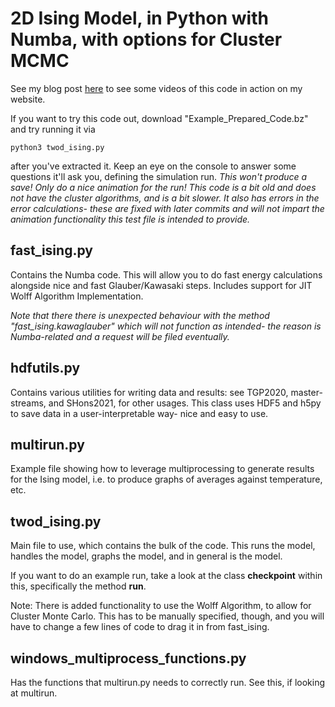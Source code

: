 # 2D Ising Model, in Python with Numba, with options for Cluster MCMC
See my blog post [here](https://straszaks.co.uk/?p=1364) to see some videos of this code in action on my website. 

If you want to try this code out, download "Example_Prepared_Code.bz" and try running it via
```
python3 twod_ising.py 
```
after you've extracted it. Keep an eye on the console to answer some questions it'll ask you, defining the simulation run. _This won't produce a save! Only do a nice animation for the run!_ _This code is a bit old and does not have the cluster algorithms, and is a bit slower. It also has errors in the error calculations- these are fixed with later commits and will not impart the animation functionality this test file is intended to provide._

## fast_ising.py
Contains the Numba code. This will allow you to do fast energy calculations
alongside nice and fast Glauber/Kawasaki steps. Includes support for JIT Wolff Algorithm Implementation.

_Note that there there is unexpected behaviour with the method "fast_ising.kawaglauber" which will
not function as intended- the reason is Numba-related and a request will be filed eventually._

## hdfutils.py 
Contains various utilities for writing data and results: see TGP2020, master-streams, and SHons2021, for other usages.
This class uses HDF5 and h5py to save data in a user-interpretable way- nice and easy to use.

## multirun.py 
Example file showing how to leverage multiprocessing to generate results for the Ising model, i.e. to 
produce graphs of averages against temperature, etc.

## twod_ising.py 
Main file to use, which contains the bulk of the code. This runs the model, handles the model, graphs the model,
and in general is the model. 

If you want to do an example run, take a look at the class **checkpoint** within this, specifically the method **run**.

Note: There is added functionality to use the Wolff Algorithm, to allow for Cluster Monte Carlo. This has to be manually specified, though, and you will have to change a few lines of code to drag it in from fast_ising. 

## windows_multiprocess_functions.py 
Has the functions that multirun.py needs to correctly run. See this, if looking at multirun.

